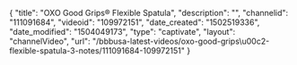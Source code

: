 {
    "title": "OXO Good Grips&reg; Flexible Spatula",
    "description": "",
    "channelid": "111091684",
    "videoid": "109972151",
    "date_created": "1502519336",
    "date_modified": "1504049173",
    "type": "captivate",
    "layout": "channelVideo",
    "url": "\/bbbusa-latest-videos\/oxo-good-grips\u00c2-flexible-spatula-3-notes\/111091684-109972151"
}
